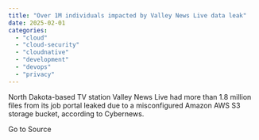 ```yaml
---
title: "Over 1M individuals impacted by Valley News Live data leak"
date: 2025-02-01
categories: 
  - "cloud"
  - "cloud-security"
  - "cloudnative"
  - "development"
  - "devops"
  - "privacy"
---
```


North Dakota-based TV station Valley News Live had more than 1.8 million files from its job portal leaked due to a misconfigured Amazon AWS S3 storage bucket, according to Cybernews.

Go to Source
